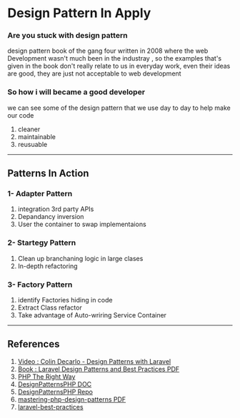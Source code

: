 # Design Pattern In Apply



### Are you stuck with design pattern 

design pattern book of the gang four written in 2008 where the web Development wasn't much been in the industray ,
so the examples that's given in the book don't really relate to us in everyday work, even their ideas are good, they are just not acceptable to web development

### So how i will became a good developer 
we can see some of the design pattern that we use day to day to help make our code 
1. cleaner
2. maintainable 
3. reusuable 

<hr>

## Patterns In Action

### 1- Adapter Pattern 

1. integration 3rd party APIs
2. Depandancy inversion
3. User the container to swap implementaions

### 2- Startegy Pattern 

1. Clean up branchaning logic in large clases
2. In-depth refactoring 

### 3- Factory Pattern 

1. identify Factories hiding in code 
2. Extract Class refactor 
3. Take advantage of Auto-wriring Service Container

<hr>

## References
1. [Video : Colin Decarlo - Design Patterns with Laravel ](https://www.youtube.com/watch?v=e4ugSgGaCQ0)
2. [Book : Laravel Design Patterns and Best Practices PDF ](https://github.com/muthukumarse/books-1/blob/master/Laravel%20Design%20Patterns%20and%20Best%20Practices.pdf)
3. [PHP The Right Way](https://phptherightway.com/pages/Design-Patterns.html)
4. [DesignPatternsPHP DOC](https://designpatternsphp.readthedocs.io/en/latest/README.html)
5. [DesignPatternsPHP Repo](https://github.com/DesignPatternsPHP/DesignPatternsPHP)
6. [mastering-php-design-patterns PDF](https://github.com/muthukumarse/books-1/blob/master/mastering-php-design-patterns/mastering-php-design-patterns.pdf)
7. [laravel-best-practices](https://github.com/alexeymezenin/laravel-best-practices)

